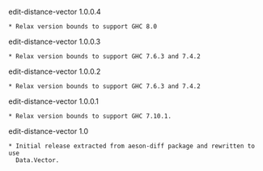edit-distance-vector 1.0.0.4

    * Relax version bounds to support GHC 8.0

edit-distance-vector 1.0.0.3

    * Relax version bounds to support GHC 7.6.3 and 7.4.2

edit-distance-vector 1.0.0.2

    * Relax version bounds to support GHC 7.6.3 and 7.4.2

edit-distance-vector 1.0.0.1

    * Relax version bounds to support GHC 7.10.1.

edit-distance-vector 1.0

    * Initial release extracted from aeson-diff package and rewritten to use
      Data.Vector.
